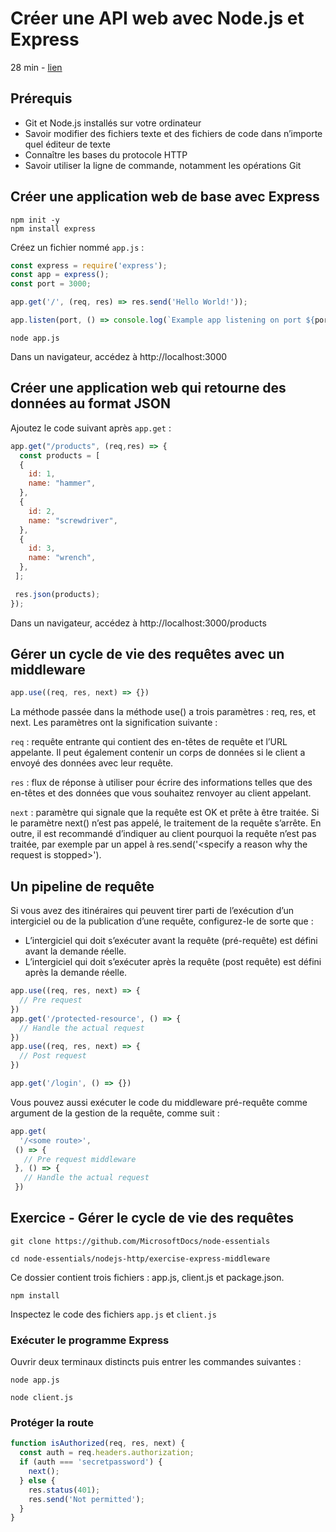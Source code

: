 # Créer une API web avec Node.js et Express

28 min - [lien](https://learn.microsoft.com/fr-fr/training/modules/build-web-api-nodejs-express/)

## Prérequis
- Git et Node.js installés sur votre ordinateur
- Savoir modifier des fichiers texte et des fichiers de code dans n’importe quel éditeur de texte
- Connaître les bases du protocole HTTP
- Savoir utiliser la ligne de commande, notamment les opérations Git

## Créer une application web de base avec Express

```shell
npm init -y
npm install express
```

Créez un fichier nommé ```app.js``` :

```javascript
const express = require('express');
const app = express();
const port = 3000;

app.get('/', (req, res) => res.send('Hello World!'));

app.listen(port, () => console.log(`Example app listening on port ${port}!`));
```

```shell
node app.js
```

Dans un navigateur, accédez à http://localhost:3000

## Créer une application web qui retourne des données au format JSON

Ajoutez le code suivant après ```app.get``` :

```javascript
app.get("/products", (req,res) => {
  const products = [
  {
    id: 1,
    name: "hammer",
  },
  {
    id: 2,
    name: "screwdriver",
  },
  {
    id: 3,
    name: "wrench",
  },
 ];

 res.json(products);
});
```

Dans un navigateur, accédez à http://localhost:3000/products

## Gérer un cycle de vie des requêtes avec un middleware

```javascript
app.use((req, res, next) => {})
```

La méthode passée dans la méthode use() a trois paramètres : req, res, et next. Les paramètres ont la signification suivante :

```req``` : requête entrante qui contient des en-têtes de requête et l’URL appelante. Il peut également contenir un corps de données si le client a envoyé des données avec leur requête.

```res``` : flux de réponse à utiliser pour écrire des informations telles que des en-têtes et des données que vous souhaitez renvoyer au client appelant.

```next``` : paramètre qui signale que la requête est OK et prête à être traitée. Si le paramètre next() n’est pas appelé, le traitement de la requête s’arrête. En outre, il est recommandé d’indiquer au client pourquoi la requête n’est pas traitée, par exemple par un appel à res.send('\<specify a reason why the request is stopped>'\).

## Un pipeline de requête

Si vous avez des itinéraires qui peuvent tirer parti de l’exécution d’un intergiciel ou de la publication d’une requête, configurez-le de sorte que :

- L’intergiciel qui doit s’exécuter avant la requête (pré-requête) est défini avant la demande réelle.
- L’intergiciel qui doit s’exécuter après la requête (post requête) est défini après la demande réelle.

```javascript
app.use((req, res, next) => {
  // Pre request
})
app.get('/protected-resource', () => {
  // Handle the actual request
})
app.use((req, res, next) => {
  // Post request
})

app.get('/login', () => {})
```

Vous pouvez aussi exécuter le code du middleware pré-requête comme argument de la gestion de la requête, comme suit :

```javascript
app.get(
  '/<some route>',
 () => {
   // Pre request middleware
 }, () => {
   // Handle the actual request
 })
```

## Exercice - Gérer le cycle de vie des requêtes

```
git clone https://github.com/MicrosoftDocs/node-essentials

cd node-essentials/nodejs-http/exercise-express-middleware
```

Ce dossier contient trois fichiers : app.js, client.js et package.json.

```shell
npm install
```

Inspectez le code des fichiers ```app.js``` et ```client.js```

### Exécuter le programme Express

Ouvrir deux terminaux distincts puis entrer les commandes suivantes :

```
node app.js

node client.js
```

### Protéger la route

```javascript
function isAuthorized(req, res, next) {
  const auth = req.headers.authorization;
  if (auth === 'secretpassword') {
    next();
  } else {
    res.status(401);
    res.send('Not permitted');
  }
}
```